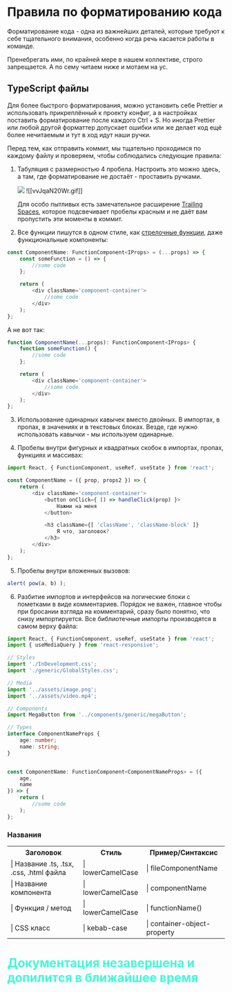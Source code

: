 <h1>Правила по форматированию кода</h1>
Форматирование кода - одна из важнейших деталей, которые требуют к себе тщательного внимания, особенно когда речь касается работы в команде.

Пренебрегать ими, по крайней мере в нашем коллективе, строго запрещается. А по сему читаем ниже и мотаем на ус.

<h2>TypeScript файлы</h2>
Для более быстрого форматирования, можно установить себе Prettier и использовать прикреплённый к проекту конфиг, а в настройках поставить форматирование после каждого Ctrl + S. Но иногда Prettier или любой другой форматтер допускает ошибки или же делает код ещё более нечитаемым и тут в ход идут наши ручки. 

Перед тем, как отправить коммит, мы тщательно проходимся по каждому файлу и проверяем, чтобы соблюдались следующие правила:

1. Табуляция с размерностью 4 пробела. Настроить это можно здесь, а там, где форматирование не достаёт - проставить ручками.

   ![](https://github.com/Fractal-Web/Fractal-Web-Documentations/blob/84e165a78a3caf82cd975332efae2aefa4ea859a/Media/Formatting_code_rules/vvJqaN20Wr.gif)
   ![[vvJqaN20Wr.gif]]

   Для особо пытливых есть замечательное расширение <a href="https://marketplace.visualstudio.com/items?itemName=shardulm94.trailing-spaces">Trailing Spaces</a>, которое подсвечивает пробелы красным и не даёт вам пропустить эти моменты в коммит.


2. Все функции пишутся в одном стиле, как <a href="https://learn.javascript.ru/arrow-functions-basics">стрелочные функции</a>, даже функциональные компоненты:

```ts
const ComponentName: FunctionComponent<IProps> = (...props) => {
	const someFunction = () => {
		//some code
	};

	return (
		<div className='component-container'>
			//some code
		</div>
	);
};
```

   А не вот так:

```ts
function ComponentName(...props): FunctionComponent<IProps> {
	function someFunction() {
		//some code
	};

	return (
		<div className='component-container'>
			//some code
		</div>
	);
};
```


3. Использование одинарных кавычек вместо двойных. В импортах, в пропах, в значениях и в текстовых блоках. Везде, где нужно использовать кавычки - мы используем одинарные.


4. Пробелы внутри фигурных и квадратных скобок в импортах, пропах, функциях и массивах:

```ts
import React, { FunctionComponent, useRef, useState } from 'react';

const ComponentName = ({ prop, props2 }) => {
	return (
		<div className='component-container'>
			<button onClick={ () => handleClick(prop) }>
				Нажми на меня
			</button>

			<h3 className={[ 'className', 'className-block' ]}
				Я что, заголовок?
			</h3>
		</div>
	);
};
```

5. Пробелы внутри вложенных вызовов:

```ts
alert( pow(a, b) );
```

6. Разбитие импортов и интерфейсов на логические блоки с пометками в виде комментариев. Порядок не важен, главное чтобы при бросании взгляда на комментарий, сразу было понятно, что снизу импортируется. Все библиотечные импорты производятся в самом верху файла:
   
```ts
import React, { FunctionComponent, useRef, useState } from 'react';
import { useMediaQuery } from 'react-responsive';

// Styles
import './InDevelopment.css';
import './generic/GlobalStyles.css';

// Media
import '../assets/image.png';
import '../assets/video.mp4';

// Components
import MegaButton from '../components/generic/megaButton';

// Types
interface ComponentNameProps {
	age: number;
	name: string;
}


const ComponentName: FunctionComponent<ComponentNameProps> = ({
	age,
	name
}) => {
	return (
		//some code
	);
};
```
<h3>Названия</h3>
<table>
<tr><th>Заголовок</th> <th>Стиль</th> <th>Пример/Синтаксис</th></tr>
<tr><td>| Название .ts, .tsx, .css, .html файла</td> <td>| lowerCamelCase</td> <td>| fileComponentName</td></tr>
<tr><td>| Название компонента</td> <td>| lowerCamelCase</td> <td>| componentName</td></tr>
<tr><td>| Функция / метод</td> <td>| lowerCamelCase</td> <td>| functionName()</td></tr>
<tr><td>| CSS класс</td> <td>| kebab-case</td> <td>| container-object-property</td></tr>
</table>




<h1 style="color: #44f8da">Документация незавершена и допилится в ближайшее время</h1>
